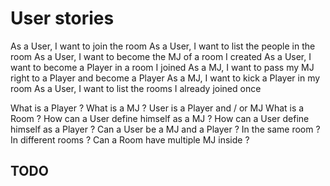 # User stories

As a User, I want to join the room
As a User, I want to list the people in the room
As a User, I want to become the MJ of a room I created
As a User, I want to become a Player in a room I joined
As a MJ, I want to pass my MJ right to a Player and become a Player
As a MJ, I want to kick a Player in my room
As a User, I want to list the rooms I already joined once

What is a Player ?
What is a MJ ?
User is a Player and / or MJ
What is a Room ?
How can a User define himself as a MJ ?
How can a User define himself as a Player ?
Can a User be a MJ and a Player ? In the same room ? In different rooms ?
Can a Room have multiple MJ inside ?

## TODO
